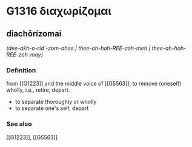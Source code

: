 # G1316 διαχωρίζομαι

## diachōrízomai

_(dee-akh-o-rid'-zom-ahee | thee-ah-hoh-REE-zoh-meh | thee-ah-hoh-REE-zoh-may)_

### Definition

from [[G1223]] and the middle voice of [[G5563]]; to remove (oneself) wholly, i.e., retire; depart.

- to separate thoroughly or wholly
- to separate one's self, depart

### See also

[[G1223]], [[G5563]]


